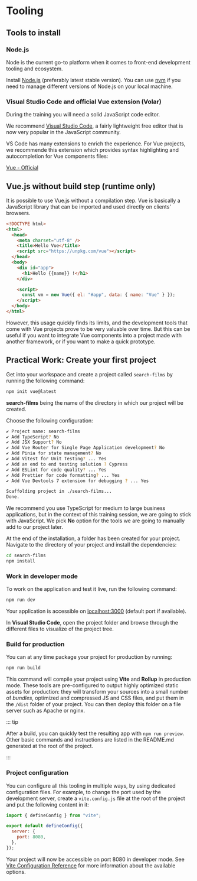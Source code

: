 # Tooling

## Tools to install

### Node.js

Node is the current go-to platform when it comes to front-end development tooling and ecosystem.

Install [Node.js](https://nodejs.org/) (preferably latest stable version). You can use [nvm](https://github.com/creationix/nvm) if you need to manage different versions of Node.js on your local machine.

### Visual Studio Code and official Vue extension (Volar)

During the training you will need a solid JavaScript code editor.

We recommend [Visual Studio Code](https://code.visualstudio.com/), a fairly lightweight free editor that is now very popular in the JavaScript community.

VS Code has many extensions to enrich the experience. For Vue projects, we recommende this extension which provides syntax highlighting and autocompletion for Vue components files:

[Vue - Official](https://marketplace.visualstudio.com/items?itemName=Vue.volar)

## Vue.js without build step (runtime only)

It is possible to use Vue.js without a compilation step. Vue is basically a JavaScript library that can be imported and used directly on clients' browsers.

```html
<!DOCTYPE html>
<html>
  <head>
    <meta charset="utf-8" />
    <title>Hello Vue</title>
    <script src="https://unpkg.com/vue"></script>
  </head>
  <body>
    <div id="app">
      <h1>Hello {{name}} !</h1>
    </div>

    <script>
      const vm = new Vue({ el: "#app", data: { name: "Vue" } });
    </script>
  </body>
</html>
```

However, this usage quickly finds its limits, and the development tools that come with Vue projects prove to be very valuable over time. But this can be useful if you want to integrate Vue components into a project made with another framework, or if you want to make a quick prototype.

## Practical Work: Create your first project

Get into your workspace and create a project called `search-films` by running the following command:

```bash
npm init vue@latest
```

**search-films** being the name of the directory in which our project will be created.

Choose the following configuration:

```bash
✔ Project name: search-films
✔ Add TypeScript? No
✔ Add JSX Support? No
✔ Add Vue Router for Single Page Application development? No
✔ Add Pinia for state management? No
✔ Add Vitest for Unit Testing? ... Yes
✔ Add an end to end testing solution ? Cypress
✔ Add ESLint for code quality? ... Yes
✔ Add Prettier for code formatting? ... Yes
✔ Add Vue Devtools 7 extension for debugging ? ... Yes

Scaffolding project in ./search-films...
Done.
```

We recommend you use TypeScript for medium to large business applications, but in the context of this training session, we are going to stick with JavaScript. We pick **No** option for the tools we are going to manually add to our project later.

At the end of the installation, a folder has been created for your project. Navigate to the directory of your project and install the dependencies:

```bash
cd search-films
npm install
```

### Work in developer mode

To work on the application and test it live, run the following command:

```bash
npm run dev
```

Your application is accessible on [localhost:3000](http://localhost:3000/) (default port if available).

In **Visual Studio Code**, open the project folder and browse through the different files to visualize of the project tree.

### Build for production

You can at any time package your project for production by running:

```bash
npm run build
```

This command will compile your project using **Vite** and **Rollup** in production mode. These tools are pre-configured to output highly optimized static assets for production: they will transform your sources into a small number of _bundles_, optimized and compressed JS and CSS files, and put them in the `/dist` folder of your project. You can then deploy this folder on a file server such as Apache or nginx.

::: tip

After a build, you can quickly test the resulting app with `npm run preview`. Other basic commands and instructions are listed in the README.md generated at the root of the project.

:::

### Project configuration

You can configure all this tooling in multiple ways, by using dedicated configuration files. For example, to change the port used by the development server, create a `vite.config.js` file at the root of the project and put the following content in it:

```js
import { defineConfig } from "vite";

export default defineConfig({
  server: {
    port: 8080,
  },
});
```

Your project will now be accessible on port 8080 in developer mode. See [Vite Configuration Reference](https://vitejs.dev/config/) for more information about the available options.
